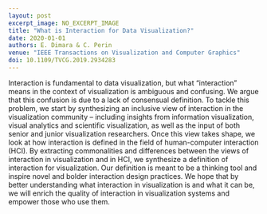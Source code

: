 ```yaml
---
layout: post
excerpt_image: NO_EXCERPT_IMAGE
title: "What is Interaction for Data Visualization?"
date: 2020-01-01
authors: E. Dimara & C. Perin
venue: "IEEE Transactions on Visualization and Computer Graphics"
doi: 10.1109/TVCG.2019.2934283
---
```

Interaction is fundamental to data visualization, but what “interaction” means in the context of visualization is ambiguous and confusing. We argue that this confusion is due to a lack of consensual definition. To tackle this problem, we start by synthesizing an inclusive view of interaction in the visualization community – including insights from information visualization, visual analytics and scientific visualization, as well as the input of both senior and junior visualization researchers. Once this view takes shape, we look at how interaction is defined in the field of human-computer interaction (HCI). By extracting commonalities and differences between the views of interaction in visualization and in HCI, we synthesize a definition of interaction for visualization. Our definition is meant to be a thinking tool and inspire novel and bolder interaction design practices. We hope that by better understanding what interaction in visualization is and what it can be, we will enrich the quality of interaction in visualization systems and empower those who use them.
